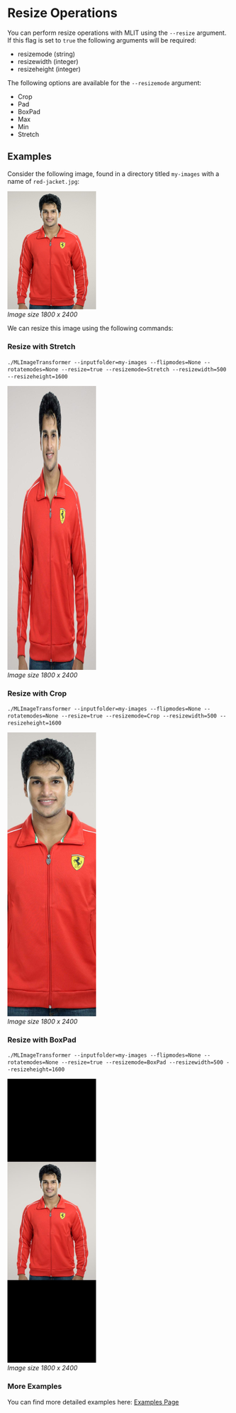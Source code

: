 # Resize Operations
You can perform resize operations with MLIT using the `--resize` argument. If this flag is set to `true` the following arguments will be required:
- resizemode (string)
- resizewidth (integer)
- resizeheight (integer)

The following options are available for the `--resizemode` argument:
- Crop
- Pad
- BoxPad
- Max
- Min
- Stretch

## Examples
Consider the following image, found in a directory titled `my-images` with a name of `red-jacket.jpg`:

<p align="left">
  <img src="https://raw.githubusercontent.com/sharpdarts/ml-image-transformations/gh-pages/_images/red-jacket.jpg" alt="logo" width="200"/>
  <br />
  <em>Image size 1800 x 2400</em>
</p>

We can resize this image using the following commands:

### Resize with Stretch

```
./MLImageTransformer --inputfolder=my-images --flipmodes=None --rotatemodes=None --resize=true --resizemode=Stretch --resizewidth=500 --resizeheight=1600
```
<p align="left">
  <img src="https://raw.githubusercontent.com/sharpdarts/ml-image-transformations/gh-pages/_images/red-jacket_None_None_size1_example.jpg" alt="logo" width="200"/>
  <br />
  <em>Image size 1800 x 2400</em>
</p>

### Resize with Crop

```
./MLImageTransformer --inputfolder=my-images --flipmodes=None --rotatemodes=None --resize=true --resizemode=Crop --resizewidth=500 --resizeheight=1600
```
<p align="left">
  <img src="https://raw.githubusercontent.com/sharpdarts/ml-image-transformations/gh-pages/_images/red-jacket_None_None_resize2_example.jpg" alt="logo" width="200"/>
  <br />
  <em>Image size 1800 x 2400</em>
</p>

### Resize with BoxPad

```
./MLImageTransformer --inputfolder=my-images --flipmodes=None --rotatemodes=None --resize=true --resizemode=BoxPad --resizewidth=500 --resizeheight=1600
```
<p align="left">
  <img src="https://raw.githubusercontent.com/sharpdarts/ml-image-transformations/gh-pages/_images/red-jacket_None_None_resize3_example.jpg" alt="logo" width="200"/>
  <br />
  <em>Image size 1800 x 2400</em>
</p>

### More Examples
You can find more detailed examples here: [Examples Page](https://sharpdarts.github.io/ml-image-transformations/examples.html)